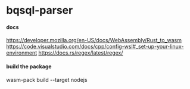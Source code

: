 # bqsql-parser

#### docs
https://developer.mozilla.org/en-US/docs/WebAssembly/Rust_to_wasm
https://code.visualstudio.com/docs/cpp/config-wsl#_set-up-your-linux-environment
https://docs.rs/regex/latest/regex/

#### build the package
 wasm-pack build --target nodejs